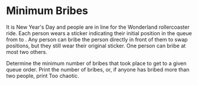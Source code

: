 # Minimum Bribes

It is New Year's Day and people are in line for the Wonderland rollercoaster ride. Each person wears a sticker indicating their initial position in the queue from  to . Any person can bribe the person directly in front of them to swap positions, but they still wear their original sticker. One person can bribe at most two others.

Determine the minimum number of bribes that took place to get to a given queue order. Print the number of bribes, or, if anyone has bribed more than two people, print Too chaotic.
